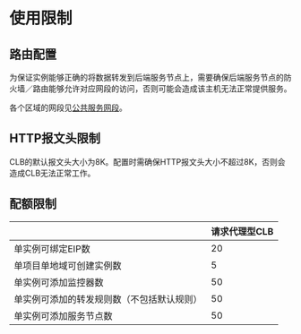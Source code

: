 # 使用限制

## 路由配置

为保证实例能够正确的将数据转发到后端服务节点上，需要确保后端服务节点的防火墙／路由能够允许对应网段的访问，否则可能会造成该主机无法正常提供服务。

各个区域的网段见[公共服务网段](https://docs.ucloud.cn/vpc/limit)。

## HTTP报文头限制

CLB的默认报文头大小为8K。配置时需确保HTTP报文头大小不超过8K，否则会造成CLB无法正常工作。

## 配额限制

|  |请求代理型CLB|
---|---|
单实例可绑定EIP数|20|
单项目单地域可创建实例数|5|
单实例可添加监控器数|50|
单实例可添加的转发规则数（不包括默认规则）|50|
单实例可添加服务节点数|50|
